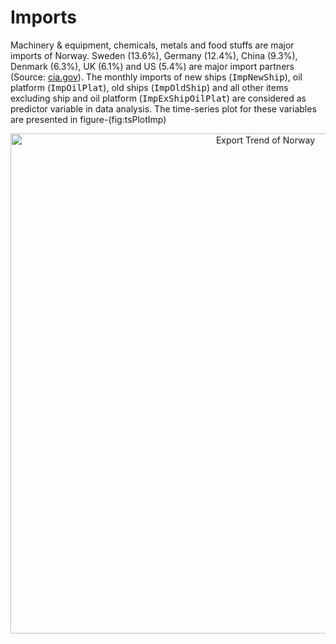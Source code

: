 # Imports

Machinery & equipment, chemicals, metals and food stuffs are major imports of Norway. Sweden (13.6%), Germany (12.4%), China (9.3%), Denmark (6.3%), UK (6.1%) and US (5.4%) are major import partners (Source: [cia.gov][1]). The monthly imports of new ships (<tt>ImpNewShip</tt>), oil platform (<tt>ImpOilPlat</tt>), old ships (<tt>ImpOldShip</tt>) and all other items excluding ship and oil platform (<tt>ImpExShipOilPlat</tt>) are considered as predictor variable in data analysis. The time-series plot for these variables are presented in figure-(fig:tsPlotImp)

<div>
  <a href="https://plot.ly/~therimalaya/199/" target="_blank" title="Export Trend of Norway" style="display: block; text-align: center;"><img src="https://i1.wp.com/plot.ly/~therimalaya/199.png?w=660&#038;ssl=1" alt="Export Trend of Norway" style="max-width: 100%;width: 800px;"  onerror="this.onerror=null;this.src='https://plot.ly/404.png';" data-recalc-dims="1" /></a><br />
</div>

 [1]: https://www.cia.gov/library/publications/the-world-factbook/geos/no.html
